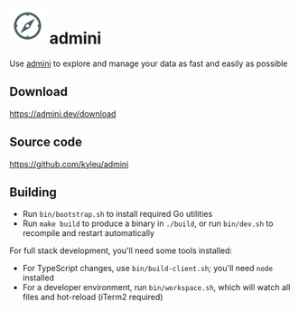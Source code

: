 # ![image info](./assets/favicon.png) admini

Use [admini](https://admini.dev) to explore and manage your data as fast and easily as possible 

## Download

https://admini.dev/download

## Source code

https://github.com/kyleu/admini

## Building

- Run `bin/bootstrap.sh` to install required Go utilities
- Run `make build` to produce a binary in `./build`, or run `bin/dev.sh` to recompile and restart automatically

For full stack development, you'll need some tools installed:

- For TypeScript changes, use `bin/build-client.sh`; you'll need `node` installed
- For a developer environment, run `bin/workspace.sh`, which will watch all files and hot-reload (iTerm2 required)
